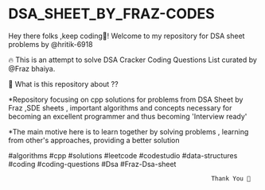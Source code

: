 # DSA_SHEET_BY_FRAZ-CODES
Hey there folks ,keep coding🎃!  Welcome to my repository for DSA sheet problems by @hritik-6918

🔥 This is an attempt to solve DSA Cracker Coding Questions List curated by @Fraz bhaiya.

🍁 What is this repository about ??

*Repository focusing on cpp solutions for problems from DSA Sheet by Fraz ,SDE sheets , important algorithms and concepts necessary for becoming an excellent programmer and thus becoming 'Interview ready'

*The main motive here is to learn together by solving problems , learning from other's approaches, providing a better solution

#algorithms   #cpp    #solutions   #leetcode   #codestudio   #data-structures   #coding   #coding-questions   #Dsa     #Fraz-Dsa-sheet

                                                             Thank You 🎃
